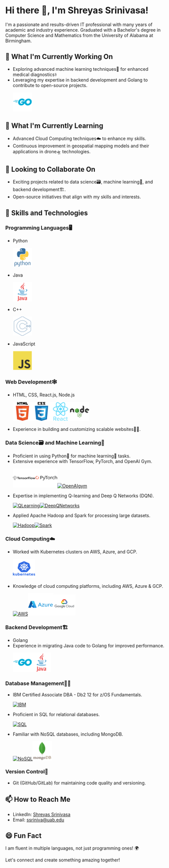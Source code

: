 # Hi there 👋, I'm Shreyas Srinivasa!

I'm a passionate and results-driven IT professional with many years of academic and industry experience. Graduated with a Bachelor's degree in Computer Science and Mathematics from the University of Alabama at Birmingham.

## 🔭 What I'm Currently Working On

- Exploring advanced machine learning techniques🤖 for enhanced medical diagnostics⚕️
- Leveraging my expertise in backend development and Golang to contribute to open-source projects. <p align="left"><a href="https://go.dev/" target="_blank" rel="noreferrer"><img src="https://raw.githubusercontent.com/devicons/devicon/55609aa5bd817ff167afce0d965585c92040787a/icons/go/go-original-wordmark.svg" alt="go" width="60" height="60"/></a></p> 

## 🌱 What I'm Currently Learning

- Advanced Cloud Computing techniques☁️ to enhance my skills.
- Continuous improvement in geospatial mapping models and their applications in drone🛸 technologies.

## 👯 Looking to Collaborate On

- Exciting projects related to data science🗃️, machine learning🤖, and backend development🏗️.
- Open-source initiatives that align with my skills and interests.

## 🚀 Skills and Technologies

### Programming Languages🖥️
- Python<p align="left"><a href="https://www.python.org/" target="_blank" rel="noreferrer"><img src="https://raw.githubusercontent.com/devicons/devicon/55609aa5bd817ff167afce0d965585c92040787a/icons/python/python-original-wordmark.svg" alt="python" width="60" height="60"/></a></p> 
- Java<p align="left"><a href="https://www.java.com/en/" target="_blank" rel="noreferrer"><img src="https://raw.githubusercontent.com/devicons/devicon/55609aa5bd817ff167afce0d965585c92040787a/icons/java/java-original-wordmark.svg" alt="java" width="60" height="60"/></a></p>
- C++<p align="left"><a href="https://cplusplus.com/" target="_blank" rel="noreferrer"><img src="https://raw.githubusercontent.com/devicons/devicon/55609aa5bd817ff167afce0d965585c92040787a/icons/cplusplus/cplusplus-line.svg" alt="C++" width="60" height="60"/></a></p> 
- JavaScript<p align="left"><a href="https://www.javascript.com/" target="_blank" rel="noreferrer"><img src="https://raw.githubusercontent.com/devicons/devicon/55609aa5bd817ff167afce0d965585c92040787a/icons/javascript/javascript-original.svg" alt="JavaScript" width="60" height="60"/></a></p>

### Web Development🕸️
- HTML, CSS, React.js, Node.js<p align="left"><a href="https://html.com/" target="_blank" rel="noreferrer"><img src="https://raw.githubusercontent.com/devicons/devicon/55609aa5bd817ff167afce0d965585c92040787a/icons/html5/html5-original-wordmark.svg" alt="HTML" width="60" height="60"/></a><a href="https://developer.mozilla.org/en-US/docs/Web/CSS" target="_blank" rel="noreferrer"><img src="https://raw.githubusercontent.com/devicons/devicon/55609aa5bd817ff167afce0d965585c92040787a/icons/css3/css3-original-wordmark.svg" alt="CSS" width="60" height="60"/></a><a href="https://react.dev/" target="_blank" rel="noreferrer"><img src="https://raw.githubusercontent.com/devicons/devicon/55609aa5bd817ff167afce0d965585c92040787a/icons/react/react-original-wordmark.svg" alt="ReactJS" width="60" height="60"/></a><a href="https://nodejs.org/en" target="_blank" rel="noreferrer"><img src="https://raw.githubusercontent.com/devicons/devicon/55609aa5bd817ff167afce0d965585c92040787a/icons/nodejs/nodejs-original-wordmark.svg" alt="NodeJS" width="60" height="60"/></a></p>
- Experience in building and customizing scalable websites🐱‍💻.

### Data Science🗃️ and Machine Learning🤖
- Proficient in using Python🐍 for machine learning🤖 tasks.
- Extensive experience with TensorFlow, PyTorch, and OpenAI Gym.<p align="left"><a href="https://www.tensorflow.org/" target="_blank" rel="noreferrer"><img src="https://raw.githubusercontent.com/devicons/devicon/55609aa5bd817ff167afce0d965585c92040787a/icons/tensorflow/tensorflow-line-wordmark.svg" alt="TensorFlow" width="70" height="60"/></a><a href="https://pytorch.org/" target="_blank" rel="noreferrer"><img src="https://raw.githubusercontent.com/devicons/devicon/55609aa5bd817ff167afce0d965585c92040787a/icons/pytorch/pytorch-original-wordmark.svg" alt="PyTorch" width="70" height="60"/></a><a href="https://openai.com/research/openai-gym-beta" target="_blank" rel="noreferrer"><img src="https://www.svgrepo.com/show/306504/openaigym.svg" alt="OpenAIgym" width="70" height="60"/></a></p>
- Expertise in implementing Q-learning and Deep Q Networks (DQN).<p align="left"><a href="https://link.springer.com/article/10.1007/BF00992698" target="_blank" rel="noreferrer"><img src="https://previews.123rf.com/images/aminnurulhidayat/aminnurulhidayat2212/aminnurulhidayat221200112/196071702-icon-q-learning-related-to-machine-learning-symbol-comic-style-simple-design-editable-simple.jpg" alt="QLearning" width="80" height="60"/></a><a href="https://www.tensorflow.org/agents/tutorials/0_intro_rl" target="_blank" rel="noreferrer"><img src="https://miro.medium.com/v2/resize:fit:3000/format:webp/1*Ro0eljp76VT_HabjtDyPDg.png" alt="DeepQNetworks" width="80" height="60"/></a></p>
- Applied Apache Hadoop and Spark for processing large datasets.<p align="left"><a href="https://hadoop.apache.org/" target="_blank" rel="noreferrer"><img src="https://upload.wikimedia.org/wikipedia/commons/thumb/0/0e/Hadoop_logo.svg/996px-Hadoop_logo.svg.png?20130221043911" alt="Hadoop" width="90" height="60"/></a><a href="https://spark.apache.org/" target="_blank" rel="noreferrer"><img src="https://cdn.icon-icons.com/icons2/2699/PNG/512/apache_spark_logo_icon_170561.png" alt="Spark" width="90" height="60"/></a></p>

### Cloud Computing☁️
- Worked with Kubernetes clusters on AWS, Azure, and GCP.<p align="left"><a href="https://kubernetes.io/" target="_blank" rel="noreferrer"><img src="https://raw.githubusercontent.com/devicons/devicon/55609aa5bd817ff167afce0d965585c92040787a/icons/kubernetes/kubernetes-plain-wordmark.svg" alt="Kubernetes" width="70" height="60"/></a></p>
- Knowledge of cloud computing platforms, including AWS, Azure & GCP.<p align="left"><a href="https://aws.amazon.com/" target="_blank" rel="noreferrer"><img src="https://upload.wikimedia.org/wikipedia/commons/thumb/9/93/Amazon_Web_Services_Logo.svg/768px-Amazon_Web_Services_Logo.svg.png" alt="AWS" width="50" height="50"/></a><a href="https://azure.microsoft.com/en-us" target="_blank" rel="noreferrer"><img src="https://raw.githubusercontent.com/devicons/devicon/55609aa5bd817ff167afce0d965585c92040787a/icons/azure/azure-original-wordmark.svg" alt="Azure" width="80" height="70"/></a><a href="https://cloud.google.com/" target="_blank" rel="noreferrer"><img src="https://raw.githubusercontent.com/devicons/devicon/55609aa5bd817ff167afce0d965585c92040787a/icons/googlecloud/googlecloud-original-wordmark.svg" alt="GCP" width="70" height="67"/></a></p>

### Backend Development🏗️
- Golang
- Experience in migrating Java code to Golang for improved performance.<p align="left"><a href="https://go.dev/" target="_blank" rel="noreferrer"><img src="https://raw.githubusercontent.com/devicons/devicon/55609aa5bd817ff167afce0d965585c92040787a/icons/go/go-original-wordmark.svg" alt="go" width="60" height="60"/></a><a href="https://www.java.com/en/" target="_blank" rel="noreferrer"><img src="https://raw.githubusercontent.com/devicons/devicon/55609aa5bd817ff167afce0d965585c92040787a/icons/java/java-original-wordmark.svg" alt="java" width="60" height="60"/></a></p> 

### Database Management🧑‍💼
- IBM Certified Associate DBA - Db2 12 for z/OS Fundamentals.<p align="left"><a href="https://www.ibm.com/training/certification/ibm-associate-certified-dba-db2-12-for-zos-fundamentals-C8003803" target="_blank" rel="noreferrer"><img src="https://upload.wikimedia.org/wikipedia/commons/thumb/5/51/IBM_logo.svg/1200px-IBM_logo.svg.png" alt="IBM" width="60" height="60"/></a></p>
- Proficient in SQL for relational databases.<p align="left"><a href="https://aws.amazon.com/what-is/sql/#:~:text=Structured%20query%20language%20(SQL)%20is,relationships%20between%20the%20data%20values." target="_blank" rel="noreferrer"><img src="https://upload.wikimedia.org/wikipedia/commons/8/87/Sql_data_base_with_logo.png?20210130181641" alt="SQL" width="60" height="60"/></a></p>
- Familiar with NoSQL databases, including MongoDB.<p align="left"><a href="https://www.mongodb.com/nosql-explained#:~:text=Some%20say%20the%20term%20%E2%80%9CNoSQL,format%20other%20than%20relational%20tables." target="_blank" rel="noreferrer"><img src="https://www.javacodegeeks.com/wp-content/uploads/2018/12/3-300x300.png.webp" alt="NoSQL" width="60" height="60"/></a><a href="https://www.mongodb.com/" target="_blank" rel="noreferrer"><img src="https://raw.githubusercontent.com/devicons/devicon/55609aa5bd817ff167afce0d965585c92040787a/icons/mongodb/mongodb-original-wordmark.svg" alt="MongoDB" width="60" height="60"/></a></p>

### Version Control🛂
- Git (GitHub/GitLab) for maintaining code quality and versioning.

## 📫 How to Reach Me

- LinkedIn: [Shreyas Srinivasa](https://www.linkedin.com/in/shreyassrinivasa/)
- Email: [ssriniva@uab.edu](mailto:ssriniva@uab.edu)

## 😄 Fun Fact

I am fluent in multiple languages, not just programming ones! 🌍

Let's connect and create something amazing together!
